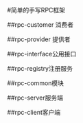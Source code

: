 #简单的手写RPC框架

##rpc-customer 消费者

##rpc-provider 提供者

##rpc-interface公用接口

##rpc-registry注册服务

##rpc-common模块

##rpc-server服务端

##rpc-client客户端



